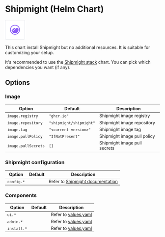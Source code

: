 # Shipmight (Helm Chart)

<img alt="Logos of components in Shipmight" src="https://github.com/shipmight/helm-charts/raw/master/images/chart-shipmight.png" height="64" />

This chart install Shipmight but no additional resources. It is suitable for customizing your setup.

It's recommended to use the [Shipmight stack](../shipmight-stack/README.md) chart. You can pick which dependencies you want (if any).

## Options

### Image

| Option              | Default                 | Description                  |
| ------------------- | ----------------------- | ---------------------------- |
| `image.registry`    | `"ghcr.io"`             | Shipmight image registry     |
| `image.repository`  | `"shipmight/shipmight"` | Shipmight image repository   |
| `image.tag`         | `"<current-version>"`   | Shipmight image tag          |
| `image.pullPolicy`  | `"IfNotPresent"`        | Shipmight image pull policy  |
| `image.pullSecrets` | `[]`                    | Shipmight image pull secrets |

### Shipmight configuration

| Option     | Default | Description                                                                          |
| ---------- | ------- | ------------------------------------------------------------------------------------ |
| `config.*` |         | Refer to [Shipmight documentation](https://shipmight.com/docs/configuring-shipmight) |

### Components

| Option      | Default | Description                         |
| ----------- | ------- | ----------------------------------- |
| `ui.*`      |         | Refer to [values.yaml](values.yaml) |
| `admin.*`   |         | Refer to [values.yaml](values.yaml) |
| `install.*` |         | Refer to [values.yaml](values.yaml) |
